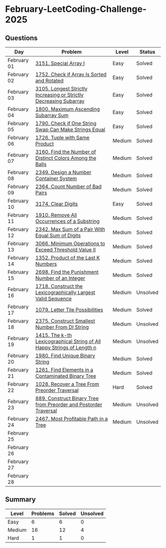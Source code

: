 # February-LeetCoding-Challenge-2025


## Questions
| Day | Problem | Level | Status |
| --- | --- | --- | --- |
| February 01 | [3151. Special Array I](https://leetcode.com/problems/special-array-i/) | Easy | Solved |
| February 02 | [1752. Check if Array Is Sorted and Rotated](https://leetcode.com/problems/check-if-array-is-sorted-and-rotated/) | Easy | Solved |
| February 03 | [3105. Longest Strictly Increasing or Strictly Decreasing Subarray](https://leetcode.com/problems/longest-strictly-increasing-or-strictly-decreasing-subarray/) | Easy | Solved |
| February 04 | [1800. Maximum Ascending Subarray Sum](https://leetcode.com/problems/maximum-ascending-subarray-sum/) | Easy | Solved |
| February 05 | [1790. Check if One String Swap Can Make Strings Equal](https://leetcode.com/problems/check-if-one-string-swap-can-make-strings-equal/) | Easy | Solved |
| February 06 | [1726. Tuple with Same Product](https://leetcode.com/problems/tuple-with-same-product/) | Medium | Solved |
| February 07 | [3160. Find the Number of Distinct Colors Among the Balls](https://leetcode.com/problems/find-the-number-of-distinct-colors-among-the-balls/) | Medium | Solved |
| February 08 | [2349. Design a Number Container System](https://leetcode.com/problems/design-a-number-container-system/) | Medium | Solved |
| February 09 | [2364. Count Number of Bad Pairs](https://leetcode.com/problems/count-number-of-bad-pairs/) | Medium | Solved |
| February 10 | [3174. Clear Digits](https://leetcode.com/problems/clear-digits/) | Easy | Solved |
| February 11 | [1910. Remove All Occurrences of a Substring](https://leetcode.com/problems/remove-all-occurrences-of-a-substring/) | Medium | Solved |
| February 12 | [2342. Max Sum of a Pair With Equal Sum of Digits](https://leetcode.com/problems/max-sum-of-a-pair-with-equal-sum-of-digits/) | Medium | Solved |
| February 13 | [3066. Minimum Operations to Exceed Threshold Value II](https://leetcode.com/problems/minimum-operations-to-exceed-threshold-value-ii/) | Medium | Solved |
| February 14 | [1352. Product of the Last K Numbers](https://leetcode.com/problems/product-of-the-last-k-numbers/) | Medium | Solved |
| February 15 | [2698. Find the Punishment Number of an Integer](https://leetcode.com/problems/find-the-punishment-number-of-an-integer/) | Medium | Solved |
| February 16 | [1718. Construct the Lexicographically Largest Valid Sequence](https://leetcode.com/problems/construct-the-lexicographically-largest-valid-sequence/) | Medium | Unsolved |
| February 17 | [1079. Letter Tile Possibilities](https://leetcode.com/problems/letter-tile-possibilities/) | Medium | Solved |
| February 18 | [2375. Construct Smallest Number From DI String](https://leetcode.com/problems/construct-smallest-number-from-di-string/) | Medium | Unsolved |
| February 19 | [1415. The k-th Lexicographical String of All Happy Strings of Length n](https://leetcode.com/problems/the-k-th-lexicographical-string-of-all-happy-strings-of-length-n/) | Medium | Unsolved |
| February 20 | [1980. Find Unique Binary String](https://leetcode.com/problems/find-unique-binary-string/) | Medium | Solved |
| February 21 | [1261. Find Elements in a Contaminated Binary Tree](https://leetcode.com/problems/find-elements-in-a-contaminated-binary-tree/) | Medium | Solved |
| February 22 | [1028. Recover a Tree From Preorder Traversal](https://leetcode.com/problems/recover-a-tree-from-preorder-traversal/) | Hard | Solved |
| February 23 | [889. Construct Binary Tree from Preorder and Postorder Traversal](https://leetcode.com/problems/construct-binary-tree-from-preorder-and-postorder-traversal/) | Medium | Unsolved |
| February 24 | [2467. Most Profitable Path in a Tree](https://leetcode.com/problems/most-profitable-path-in-a-tree/) | Medium | Unsolved |
| February 25 | []() |  |  |
| February 26 | []() |  |  |
| February 27 | []() |  |  |
| February 28 | []() |  |  |


## Summary
| Level  | Problems | Solved | Unsolved |
| ---    | --- | --- | --- |
| Easy   | 6 | 6 | 0 |
| Medium | 16 | 12 | 4 |
| Hard   | 1 | 1 | 0 |
